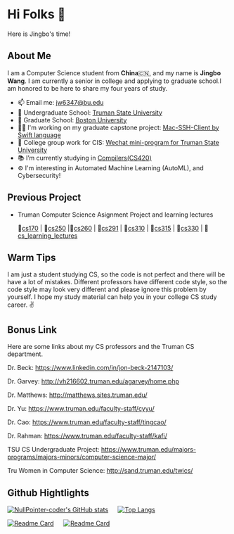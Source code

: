 # Hi Folks 👋

Here is Jingbo's time!

## About Me
I am a Computer Science student from **China**🇨🇳, and my name is **Jingbo Wang**. I am currently a senior in college and applying to graduate school.I am honored to be here to share my four years of study.

- 📫 Email me: jw6347@bu.edu
- 🏫 Undergraduate School: [Truman State University](https://www.truman.edu/)
- 🏫 Graduate School: [Boston University](https://www.bu.edu/)
- 👨‍🎓 I'm working on my graduate capstone project: [Mac-SSH-Client by Swift language](https://github.com/NullPointer-coder/Mac-SSH-Client)
- 🔭 College group work for CIS:  [Wechat mini-program for Truman State University](https://github.com/The-Fabulous-Truman-Developer)
- 📚 I’m currently studying in [Compilers(CS420)](https://github.com/NullPointer-coder/cs_learning_lectures/tree/main/Yu_CS420)
- ⚙️ I'm interesting in Automated Machine Learning (AutoML), and Cybersecurity!


## Previous Project

- Truman Computer Science Asignment Project and learning lectures

    📎[cs170](https://github.com/NullPointer-coder/cs170)  |  📎[cs250](https://github.com/NullPointer-coder/cs250) |📎[cs260](https://github.com/NullPointer-coder/cs260) | 📎[cs291](https://github.com/NullPointer-coder/cs291) | 📎[cs310](https://github.com/NullPointer-coder/cs310) |  📎[cs315](https://github.com/NullPointer-coder/cs315) | 📎[cs330](https://github.com/NullPointer-coder/cs330) | 📎[cs_learning_lectures](https://github.com/NullPointer-coder/cs_learning_lectures)

## Warm Tips

I am just a student studying CS, so the code is not perfect and there will be have a lot of mistakes. Different professors have different code style, so the code style may look very different and please ignore this problem by yourself. I hope my study material can help you in your college CS study career. ✌️

## Bonus Link

Here are some links about my CS professors and the Truman CS department.

Dr. Beck: <https://www.linkedin.com/in/jon-beck-2147103/>

Dr. Garvey: <http://vh216602.truman.edu/agarvey/home.php>

Dr. Matthews: <http://matthews.sites.truman.edu/>

Dr. Yu: <https://www.truman.edu/faculty-staff/cyyu/>

Dr. Cao: <https://www.truman.edu/faculty-staff/tingcao/>

Dr. Rahman: <https://www.truman.edu/faculty-staff/kafi/>

TSU CS Undergraduate Project: <https://www.truman.edu/majors-programs/majors-minors/computer-science-major/>

Tru Women in Computer Science: <http://sand.truman.edu/twics/>

## Github Hightlights

[![NullPointer-coder's GitHub stats](https://github-readme-stats.vercel.app/api?username=NullPointer-coder&show_icons=true&theme=radical)](https://github.com/anuraghazra/github-readme-stats) &emsp; [![Top Langs](https://github-readme-stats.vercel.app/api/top-langs/?username=NullPointer-coder&theme=radical&langs_count=4)](https://github.com/anuraghazra/github-readme-stats)

[![Readme Card](https://github-readme-stats.vercel.app/api/pin/?username=TheRealMilesLee&repo=WechatDeveloper&show_icons=true&theme=tokyonight)](https://github.com/The-Fabulous-Truman-Developer/WechatDeveloper) &emsp; [![Readme Card](https://github-readme-stats.vercel.app/api/pin/?username=NullPointer-coder&repo=Mac-SSH-Client&show_icons=true&theme=tokyonight)](https://github.com/NullPointer-coder/Mac-SSH-Client)
